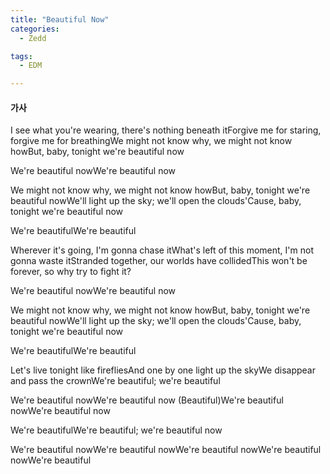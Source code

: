 ```yaml
---
title: "Beautiful Now"
categories:
  - Zedd

tags:
  - EDM

---
```



#### 가사


I see what you're wearing, there's nothing beneath itForgive me for staring, forgive me for breathingWe might not know why, we might not know howBut, baby, tonight we're beautiful now


We're beautiful nowWe're beautiful now


We might not know why, we might not know howBut, baby, tonight we're beautiful nowWe'll light up the sky; we'll open the clouds'Cause, baby, tonight we're beautiful now


We're beautifulWe're beautiful


Wherever it's going, I'm gonna chase itWhat's left of this moment, I'm not gonna waste itStranded together, our worlds have collidedThis won't be forever, so why try to fight it?


We're beautiful nowWe're beautiful now


We might not know why, we might not know howBut, baby, tonight we're beautiful nowWe'll light up the sky; we'll open the clouds'Cause, baby, tonight we're beautiful now


We're beautifulWe're beautiful


Let's live tonight like firefliesAnd one by one light up the skyWe disappear and pass the crownWe're beautiful; we're beautiful


We're beautiful nowWe're beautiful now (Beautiful)We're beautiful nowWe're beautiful now


We're beautifulWe're beautiful; we're beautiful now


We're beautiful nowWe're beautiful nowWe're beautiful nowWe're beautiful nowWe're beautiful

